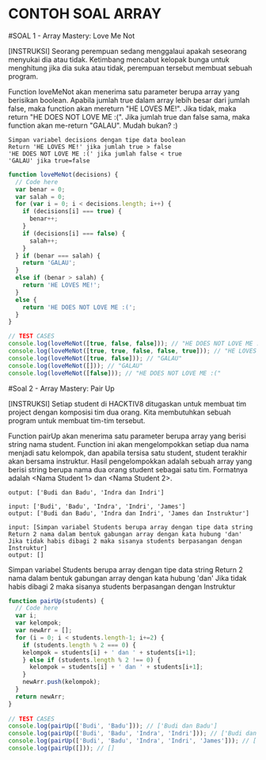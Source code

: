 # CONTOH SOAL ARRAY

#SOAL 1 - Array Mastery: Love Me Not

[INSTRUKSI]
Seorang perempuan sedang menggalaui apakah seseorang menyukai dia atau tidak. Ketimbang mencabut kelopak bunga untuk menghitung jika dia suka atau tidak, perempuan tersebut membuat sebuah program.

Function loveMeNot akan menerima satu parameter berupa array yang berisikan boolean.
Apabila jumlah true dalam array lebih besar dari jumlah false, maka function akan mereturn "HE LOVES ME!". Jika tidak, maka return "HE DOES NOT LOVE ME :(".
Jika jumlah true dan false sama, maka function akan me-return "GALAU".
Mudah bukan? :)

```output 
Simpan variabel decisions dengan tipe data boolean
Return 'HE LOVES ME!' jika jumlah true > false
'HE DOES NOT LOVE ME :(' jika jumlah false < true
'GALAU' jika true=false
```


```Javascript
function loveMeNot(decisions) {
  // Code here
  var benar = 0;
  var salah = 0;
  for (var i = 0; i < decisions.length; i++) {
    if (decisions[i] === true) {
      benar++;
    }
    if (decisions[i] === false) {
      salah++;
    }
  } if (benar === salah) {
    return 'GALAU';
  }
  else if (benar > salah) {
    return 'HE LOVES ME!';
  }
  else {
    return 'HE DOES NOT LOVE ME :(';
  }
}

// TEST CASES
console.log(loveMeNot([true, false, false])); // "HE DOES NOT LOVE ME :("
console.log(loveMeNot([true, true, false, false, true])); // "HE LOVES ME!"
console.log(loveMeNot([true, false])); // "GALAU"
console.log(loveMeNot([])); // "GALAU"
console.log(loveMeNot([false])); // "HE DOES NOT LOVE ME :("
```

#Soal 2 - Array Mastery: Pair Up

[INSTRUKSI]
Setiap student di HACKTIV8 ditugaskan untuk membuat tim project dengan komposisi tim dua orang.
Kita membutuhkan sebuah program untuk membuat tim-tim tersebut.

Function pairUp akan menerima satu parameter berupa array yang berisi string nama student.
Function ini akan mengelompokkan setiap dua nama menjadi satu kelompok, dan apabila tersisa satu student, student terakhir akan bersama instruktur.
Hasil pengelompokkan adalah sebuah array yang berisi string berupa nama dua orang student sebagai satu tim.
Formatnya adalah <Nama Student 1> dan <Nama Student 2>.

```
output: ['Budi dan Badu', 'Indra dan Indri']

input: ['Budi', 'Badu', 'Indra', 'Indri', 'James']
output: ['Budi dan Badu', 'Indra dan Indri', 'James dan Instruktur']

input: [Simpan variabel Students berupa array dengan tipe data string
Return 2 nama dalam bentuk gabungan array dengan kata hubung 'dan'
Jika tidak habis dibagi 2 maka sisanya students berpasangan dengan Instruktur]
output: []
```
Simpan variabel Students berupa array dengan tipe data string
Return 2 nama dalam bentuk gabungan array dengan kata hubung 'dan'
Jika tidak habis dibagi 2 maka sisanya students berpasangan dengan Instruktur

```Javascript 
function pairUp(students) {
  // Code here
  var i;
  var kelompok;
  var newArr = [];
  for (i = 0; i < students.length-1; i+=2) {
    if (students.length % 2 === 0) {
    kelompok = students[i] + ' dan ' + students[i+1];
    } else if (students.length % 2 !== 0) {
      kelompok = students[i] + ' dan ' + students[i+1];
    } 
    newArr.push(kelompok);
  } 
  return newArr;
}
  
// TEST CASES
console.log(pairUp(['Budi', 'Badu'])); // ['Budi dan Badu']
console.log(pairUp(['Budi', 'Badu', 'Indra', 'Indri'])); // ['Budi dan Badu', 'Indra dan Indri']
console.log(pairUp(['Budi', 'Badu', 'Indra', 'Indri', 'James'])); // ['Budi dan Badu', 'Indra dan Indri', 'James dan Instruktur']
console.log(pairUp([])); // []

```
